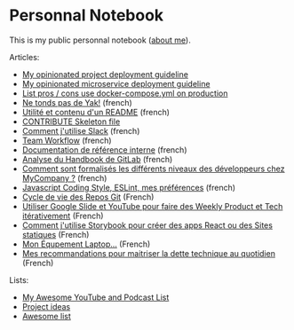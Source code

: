 # Personnal Notebook

This is my public personnal notebook ([about me](http://stephane-klein.info/)).

Articles:

* [My opinionated project deployment guideline](001-opinionated-project-deployment-guideline.md)
* [My opinionated microservice deployment guideline](002-opinionated-microservice-deployment-guideline.md)
* [List pros / cons use docker-compose.yml on production](https://github.com/harobed/pros-cons-use-docker-compose-yml-on-production)
* [Ne tonds pas de Yak!](003-ne-tonds-pas-de-yaks.md) (french)
* [Utilité et contenu d'un README](005-utilite-et-contenu-d-un-README.md) (french)
* [CONTRIBUTE Skeleton file](https://github.com/harobed/CONTRIBUTE-skeleton/blob/master/CONTRIBUTE.md)
* [Comment j'utilise Slack](007-comment-j-utilise-slack.md) (french)
* [Team Workflow](009-team-workflow.md) (french)
* [Documentation de référence interne](010-documentation-de-reference-interne.md) (french)
* [Analyse du Handbook de GitLab](011-analyse-du-handbook-de-gitlab.md) (french)
* [Comment sont formalisés les différents niveaux des développeurs chez MyCompany ?](012-comment-sont-formalisés-les-différents-niveaux-des-développeurs-chez-mycompany.md) (french)
* [Javascript Coding Style, ESLint, mes préférences](013-javascript-coding-styles-eslint-mes-préférences.md) (french)
* [Cycle de vie des Repos Git](014-cycle-de-vie-des-repos.md)  (French)
* [Utiliser Google Slide et YouTube pour faire des Weekly Product et Tech itérativement](015-utiliser-google-slide-et-youtube-pour-faire-de-weekly-product-et-tech.md) (French)
* [Comment j'utilise Storybook pour créer des apps React ou des Sites statiques](016-comment-j-utilise-storybook-pour-creer-des-apps-react-ou-sites-statiques.md) (French)
* [Mon Équpement Laptop...](017-equipement.md) (French)
* [Mes recommandations pour maitriser la dette technique au quotidien](018-how-i-manage-technical-debt.md) (French)

Lists:

* [My Awesome YouTube and Podcast List](004-my-awesome-youtube-and-podcast-list.md)
* [Project ideas](006-project-ideas.md)
* [Awesome list](awesome-list.md)
